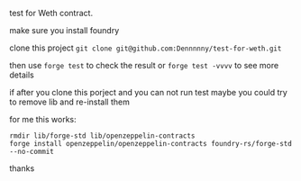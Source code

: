 test for Weth contract.

make sure you install foundry

clone this project 
`git clone git@github.com:Dennnnny/test-for-weth.git`

then use 
`forge test` to check the result
or `forge test -vvvv` to see more details

if after you clone this porject
and you can not run test 
maybe you could try to remove lib and re-install them

for me this works:
```
rmdir lib/forge-std lib/openzeppelin-contracts
forge install openzeppelin/openzeppelin-contracts foundry-rs/forge-std --no-commit
```

thanks
